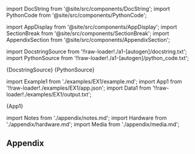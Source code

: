 [//]: # (Custom component imports)

import DocString from '@site/src/components/DocString';
import PythonCode from '@site/src/components/PythonCode';

import AppDisplay from '@site/src/components/AppDisplay';
import SectionBreak from '@site/src/components/SectionBreak';
import AppendixSection from '@site/src/components/AppendixSection';

[//]: # (TODO: Machine-generate this section)

import DocstringSource from '!!raw-loader!./a1-[autogen]/docstring.txt';
import PythonSource from '!!raw-loader!./a1-[autogen]/python_code.txt';


<DocString>{DocstringSource}</DocString>
<PythonCode>{PythonSource}</PythonCode>


<SectionBreak />

[//]: # (Examples)

import Example1 from './examples/EX1/example.md';
import App1 from '!!raw-loader!./examples/EX1/app.json';
import Data1 from '!!raw-loader!./examples/EX1/output.txt';

<AppDisplay 
    title="An example for the [NODE_NAME] node hasn't been contributed yet"
    data={Data1}
    nodeLabel='[NODE_NAME]'>
    {App1}
</AppDisplay>

<Example1 />

<SectionBreak />

[//]: # (Appendix)

import Notes from './appendix/notes.md';
import Hardware from './appendix/hardware.md';
import Media from './appendix/media.md';

## Appendix

<AppendixSection index={0} folderPath='[NODE_DIRECTORY_HEAD]/appendix/'><Notes /></AppendixSection>
<AppendixSection index={1} folderPath='[NODE_DIRECTORY_HEAD]/appendix/'><Hardware /></AppendixSection>
<AppendixSection index={2} folderPath='[NODE_DIRECTORY_HEAD]/appendix/'><Media/></AppendixSection>
